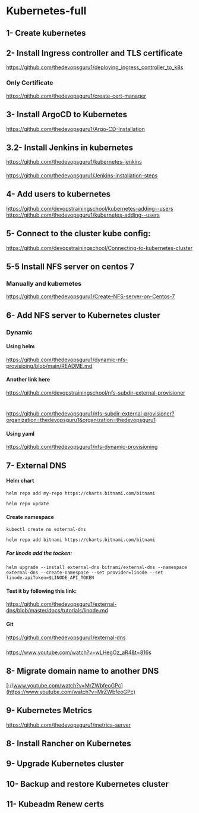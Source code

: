 # Kubernetes-full
## 1- Create kubernetes
## 2- Install Ingress controller and TLS certificate
https://github.com/thedevopsguru1/deploying_ingress_controller_to_k8s
### Only Certificate
https://github.com/thedevopsguru1/create-cert-manager
## 3- Install ArgoCD to Kubernetes
https://github.com/thedevopsguru1/Argo-CD-Installation
## 3.2- Install Jenkins in kubernetes
https://github.com/thedevopsguru1/kubernetes-jenkins
####
https://github.com/thedevopsguru1/Jenkins-installation-steps
## 4- Add users to kubernetes
https://github.com/devopstrainingschool/kubernetes-adding--users
https://github.com/thedevopsguru1/kubernetes-adding--users
## 5- Connect to the cluster kube config:
https://github.com/devopstrainingschool/Connecting-to-kubernetes-cluster
## 5-5 Install NFS server on centos 7
### Manually and kubernetes
https://github.com/thedevopsguru1/Create-NFS-server-on-Centos-7
## 6- Add NFS server to Kubernetes cluster
### Dynamic
#### Using helm
https://github.com/thedevopsguru1/dynamic-nfs-provisioing/blob/main/README.md
#### Another link here
https://github.com/devopstrainingschool/nfs-subdir-external-provisioner
#
https://github.com/thedevopsguru1/nfs-subdir-external-provisioner?organization=thedevopsguru1&organization=thedevopsguru1
#### Using yaml
https://github.com/thedevopsguru1/nfs-dynamic-provisioning

## 7- External DNS 
#### Helm chart
```
helm repo add my-repo https://charts.bitnami.com/bitnami
```
```
helm repo update
```
#### Create namespace
```
kubectl create ns external-dns
```
```
helm repo add bitnami https://charts.bitnami.com/bitnami
```
##### For linode add the tocken:
```
helm upgrade --install external-dns bitnami/external-dns --namespace external-dns --create-namespace --set provider=linode --set linode.apiToken=$LINODE_API_TOKEN
```
#### Test it by following this link:
https://github.com/thedevopsguru1/external-dns/blob/master/docs/tutorials/linode.md
#### Git 
https://github.com/thedevopsguru1/external-dns
#####
https://www.youtube.com/watch?v=wLHegOz_aR4&t=816s
## 8- Migrate domain name to another DNS
[://www.youtube.com/watch?v=MrZWbfeoGPc](https://www.youtube.com/watch?v=MrZWbfeoGPc)
## 9- Kubernetes Metrics
https://github.com/thedevopsguru1/metrics-server
## 8- Install Rancher on Kubernetes
## 9- Upgrade Kubernetes cluster
## 10- Backup and restore Kubernetes cluster
## 11- Kubeadm Renew certs

